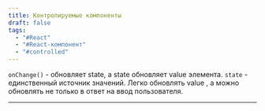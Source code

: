 ```yaml
---
title: Контролируемые компоненты
draft: false
tags:
  - "#React"
  - "#React-компонент"
  - "#controlled"
---
```

`onChange()` - обновляет state, а state обновляет value элемента.
`state` - единственный источник значений. 
Легко обновлять value , а можно обновлять не только в ответ на ввод пользователя.

_____
